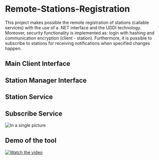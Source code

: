 # Remote-Stations-Registration

This project makes possible the remote registration of stations (callable services) with the use of a .NET interface and the UDDI technology. Moreover, security functionality is implemented as: login with hashing and communication encryption (client - station). Furthermore, it is possible to subscribe to stations for receiving notifications when specified changes happen.

## Main Client Interface

## Station Manager Interface

## Station Service

## Subscribe Service



![In a single picture](https://raw.githubusercontent.com/danielallhoff/Action-Manual-Tagger/master/raw_images/uml.png)


## Demo of the tool
[![Watch the video](https://img.youtube.com/vi/6sgwJqkNpR4/0.jpg)](https://youtu.be/6sgwJqkNpR4)

